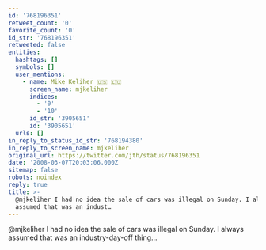 ```yaml
---
id: '768196351'
retweet_count: '0'
favorite_count: '0'
id_str: '768196351'
retweeted: false
entities:
  hashtags: []
  symbols: []
  user_mentions:
    - name: Mike Keliher 🇺🇸 🇱🇺
      screen_name: mjkeliher
      indices:
        - '0'
        - '10'
      id_str: '3905651'
      id: '3905651'
  urls: []
in_reply_to_status_id_str: '768194380'
in_reply_to_screen_name: mjkeliher
original_url: https://twitter.com/jth/status/768196351
date: '2008-03-07T20:03:06.000Z'
sitemap: false
robots: noindex
reply: true
title: >-
  @mjkeliher I had no idea the sale of cars was illegal on Sunday. I always
  assumed that was an indust…
---
```


@mjkeliher I had no idea the sale of cars was illegal on Sunday. I always assumed that was an industry-day-off thing...
